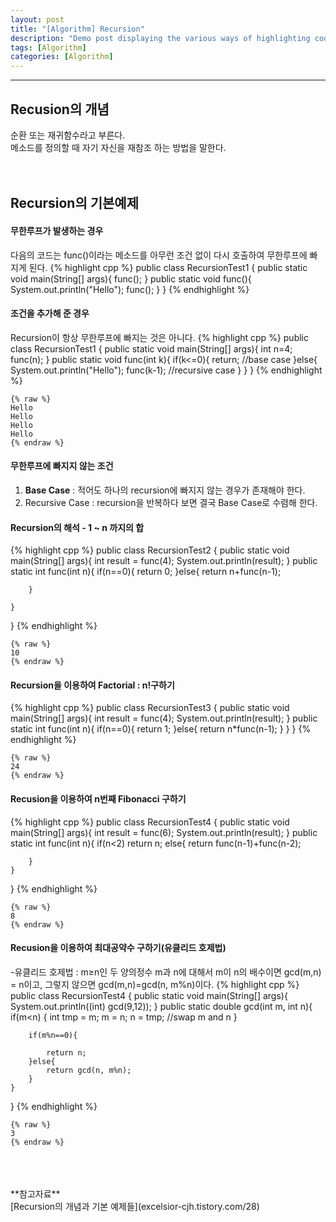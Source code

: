 ```yaml
---
layout: post
title: "[Algorithm] Recursion"
description: "Demo post displaying the various ways of highlighting code in Markdown."
tags: [Algorithm]
categories: [Algorithm]
---
```


------------------------------------------------------------------------------------------------------------

## Recusion의 개념
순환 또는 재귀함수라고 부른다.  
메소드를 정의할 때 자기 자신을 재참조 하는 방법을 말한다.  
<br/>
<br/>

## Recursion의 기본예제
#### 무한루프가 발생하는 경우
다음의 코드는 func()이라는 메소드를 아무런 조건 없이 다시 호출하여 무한루프에 빠지게 된다.
{% highlight cpp %}
public class RecursionTest1 {
	public static void main(String[] args){
		func();
	}
	public static void func(){
		System.out.println("Hello");
		func();
	}
}
{% endhighlight %}

#### 조건을 추가해 준 경우
Recursion이 항상 무한루프에 빠지는 것은 아니다.
{% highlight cpp %}
public class RecursionTest1 {
	public static void main(String[] args){
		int  n=4;
		func(n);
	}
	public static void func(int k){
		if(k<=0){
			return; //base case
		}else{
			System.out.println("Hello");
			func(k-1);	//recursive case
		}
	}
}
{% endhighlight %}

    {% raw %}
    Hello
    Hello
    Hello
    Hello
    {% endraw %} 

#### 무한루프에 빠지지 않는 조건
1. **Base Case** : 적어도 하나의 recursion에 빠지지 않는 경우가 존재해야 한다.
2. Recursive Case : recursion을 반복하다 보면 결국 Base Case로 수렴해 한다.

#### Recursion의 해석 - 1 ~ n 까지의 합
{% highlight cpp %}
public class RecursionTest2 {
	public static void main(String[] args){
		int result = func(4);
		System.out.println(result);
	}
	public static int func(int n){
		if(n==0){
			return 0;
		}else{
			return n+func(n-1);
		
		}
		
	}
}
{% endhighlight %}

    {% raw %}
    10
    {% endraw %} 

#### Recursion을 이용하여 Factorial : n!구하기
{% highlight cpp %}
public class RecursionTest3 {
	public static void main(String[] args){
		int result = func(4);
		System.out.println(result);	
	}
	public static int func(int n){
		if(n==0){
			return 1;
		}else{
			return n*func(n-1);
		}
	}
}
{% endhighlight %}
    
    {% raw %}
    24
    {% endraw %} 

#### Recusion을 이용하여 n번째 Fibonacci 구하기
{% highlight cpp %}
public class RecursionTest4 {
	public static void main(String[] args){
		int result = func(6);
		System.out.println(result);
	}
	public static int func(int n){
		if(n<2)
			return n;
		else{
			return func(n-1)+func(n-2);
			
		}
	}
}
{% endhighlight %}

    {% raw %}  
    8
    {% endraw %} 

#### Recusion을 이용하여 최대공약수 구하기(유클리드 호제법)
-유클리드 호제법 : m≥n인  두 양의정수 m과 n에 대해서 m이 n의 배수이면 gcd(m,n) = n이고, 그렇지 않으면 gcd(m,n)=gcd(n, m%n)이다.
{% highlight cpp %}
public class RecursionTest4 {
	public static void main(String[] args){
		System.out.println((int) gcd(9,12));
	}
	public static double gcd(int m, int n){
		if(m<n)
		{
			int tmp = m;
			m = n;
			n = tmp;	//swap m and n
		}
		
		if(m%n==0){
			
			return n;
		}else{
			return gcd(n, m%n);
		}
	}
}
{% endhighlight %}

    {% raw %}
    3
    {% endraw %}
    
<br/>
<br/>
<br/>
**참고자료**<br/>
[Recursion의 개념과 기본 예제들](excelsior-cjh.tistory.com/28)
